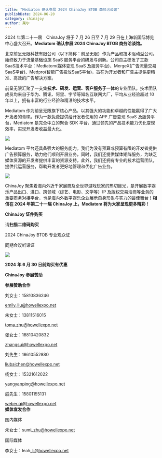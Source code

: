```yaml
---
title: "Mediatom 确认参展 2024 ChinaJoy BTOB 商务洽谈馆"
publishDate: 2024-06-20
category: chinajoy
author: 莱尔
---
```


2024 年第二十一届　ChinaJoy 将于 7 月 26 日至 7 月 29 日在上海新国际博览中心盛大召开。**Mediatom** **确认参展 2024 ChinaJoy BTOB 商务洽谈馆。**

北京前呈无限科技有限公司（以下简称：前呈无限）作为产品和技术驱动型公司，始终致力于流量基础设施 SaaS 服务平台的研发与创新。公司自主研发了三款SaaS技术平台：Mediatom(媒体变现 SaaS 及服务平台)、MergeX(广告流量交易SaaS平台)、Medpro(智能广告投放SaaS平台)，旨在为开发者和广告主提供更精准、高效的广告解决方案。

前呈无限汇聚了一支集**技术、研发、运营、客户服务于一体**的专业团队。技术团队成员均来自于华为、腾讯、阿里、字节等知名互联网大厂，平均从业经验超过 10 年以上，拥有丰富的行业经验和精湛的技术水平。

Mediatom 作为前呈无限旗下核心产品，以其强大的功能和卓越的性能赢得了广大开发者的青睐。作为一款免费提供给开发者使用的 APP 广告变现 SaaS 及服务平台，Mediatom 是完全中立的聚合 SDK 平台，通过领先的产品技术能力优化变现效率，实现开发者收益最大化。

![](https://ec-net-1251389766.cos.ap-shanghai.myqcloud.com/wp-content/uploads/2024/06/20240620103814615.jpg)

Mediatom 平台还具备强大的服务能力。我们为没有预算或预算有限的开发者提供广告预算服务，助力他们顺利开展业务。同时，我们还提供媒体矩阵服务，为缺乏媒体资源的开发者提供丰富的资源支持。此外，我们还拥有专业的技术运营团队，提供代运营服务，帮助开发者更好地管理和优化广告业务。

![](https://ec-net-1251389766.cos.ap-shanghai.myqcloud.com/wp-content/uploads/2024/06/20240620103820976.jpg)

ChinaJoy 聚焦着海内外近千家展商及全世界游戏玩家的热切目光，是开展数字娱乐产品出口、进口、跨领域（综艺、电影、文学等）IP 及版权交易洽商等业务的重要商务对接平台，也是海内外数字娱乐企业展示自身形象与实力的最佳舞台！**相信在 2024 年第二十一届 ChinaJoy 上，Mediatom 将为大家呈现更多精彩！**

**ChinaJoy** **证件购买**

  
请**扫描二维码购买**

2024 ChinaJoy BTOB 专业观众证

同期会议听课证

![](https://ec-net-1251389766.cos.ap-shanghai.myqcloud.com/wp-content/uploads/2024/06/20240620103827507.png)

**2024** **年 6 月 30 日前购买有优惠**

**ChinaJoy** **参展赞助**

**参展赞助合作**

刘女士：15810836246

[emily\_liu@howellexpo.net](mailto:emily_liu@howellexpo.net)

朱女士：13811516015

[toma.zhu@howellexpo.net](mailto:toma.zhu@howellexpo.net)

张女士：18810420832

[zhangsui@howellexpo.net](mailto:zhangsui@howellexpo.net)

刘先生：18610552880

[liubaichen@howellexpo.net](mailto:liubaichen@howellexpo.net)

杨女士：15321612022

[yangyanping@howellexpo.net](mailto:yangyanping@howellexpo.net)

戚先生：15801155131

weber.qi@howellexpo.net  
**媒体宣发合作**

国内媒体

朱女士：sumi\_zhu@howellexpo.net

国际媒体

李女士：leah\_li@howellexpo.net

